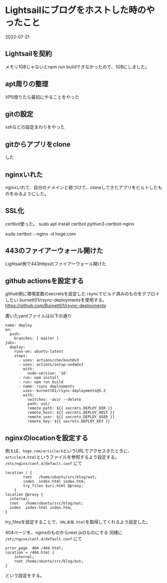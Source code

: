 # Lightsailにブログをホストした時のやったこと
2022-07-21
## Lightsailを契約
メモリ1GBじゃないとnpm run buildできなかったので、1GBにしました。

## apt周りの整理
VPS借りたら最初にやることをやった

## gitの設定
sshなどの設定まわりをやった

## gitからアプリをclone
した

## nginxいれた
nginxいれて、自分のドメインと紐づけて、cloneしてきたアプリをビルトしたものをみるようにした。

## SSL化
certbot使った。
sudo apt install certbot python3-certbot-nginx

sudo certbot --nginx -d hoge.com

## 443のファイアーウォール開けた
Lightsail側で443httpsのファイアーウォール開けた

## github actionsを設定する
github側に環境変数のsecretsを設定した
rsyncでビルド済みのものをデプロイしたい
burnett01/rsync-deploymentsを使用する。
https://github.com/Burnett01/rsync-deployments

書いたyamlファイルは以下の通り
```
name: deploy
on:
  push:
    branches: [ master ]
jobs:
  deploy:
    runs-on: ubuntu-latest
    steps:
      - uses: actions/checkout@v3
      - uses: actions/setup-node@v3
        with:
          node-version: '16'
      - run: npm install
      - run: npm run build
      - name: rsync deployments
        uses: burnett01/rsync-deployments@5.2
        with:
          switches: -avzr --delete
          path: out/
          remote_path: ${{ secrets.DEPLOY_DIR }}
          remote_host: ${{ secrets.DEPLOY_HOST }}
          remote_user: ${{ secrets.DEPLOY_USER }}
          remote_key: ${{ secrets.DEPLOY_KEY }}
```
## nginxのlocationを設定する
例えば、`hoge.com/article/4`というURLでアクセスきたときに、`article/4.html`というファイルを参照するよう設定する。
`/etc/nginx/conf.d/default.conf` にて
```
location / {
        root   /home/ubuntu/src/blog/out;
        index  index.html index.htm;
        try_files $uri.html @proxy;
    }
location @proxy {
  internal;
  root   /home/ubuntu/src/blog/out;
  index  index.html index.htm;
}
```
try_filesを設定することで、`URL末尾.html`を取得してくれるよう設定した。

404ページを、nginxのものからnext.jsのものにする
同様に `/etc/nginx/conf.d/default.conf` にて
```
error_page  404 /404.html;
location = /404.html {
    internal;
    root /home/ubuntu/src/blog/out;
}
```
という設定をする。
